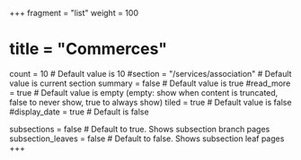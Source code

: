 +++
fragment = "list"
weight = 100

# title = "Commerces"
count = 10 # Default value is 10
#section = "/services/association" # Default value is current section
summary = false # Default value is true
#read_more = true # Default value is empty (empty: show when content is truncated, false to never show, true to always show)
tiled = true # Default value is false
#display_date = true # Default is false

subsections = false # Default to true. Shows subsection branch pages
subsection_leaves = false # Default to false. Shows subsection leaf pages
+++

